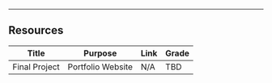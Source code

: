 
---

## Resources

| Title | Purpose | Link | Grade |
|-|-|-|-|
| Final Project | Portfolio Website | N/A | TBD |
